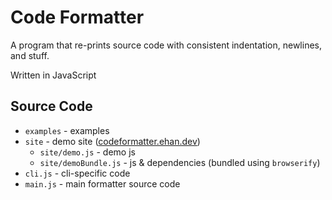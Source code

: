 # Code Formatter

A program that re-prints source code with consistent indentation, newlines, and stuff.

Written in JavaScript

## Source Code

- `examples` - examples
- `site` - demo site ([codeformatter.ehan.dev](https://codeformatter.ehan.dev))
  - `site/demo.js` - demo js
  - `site/demoBundle.js` - js & dependencies (bundled using `browserify`)
- `cli.js` - cli-specific code
- `main.js` - main formatter source code
